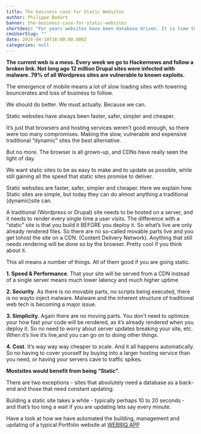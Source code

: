 ```yaml
---
title: The business case for Static Websites
author: Philippe Bodart
banner: the-business-case-for-static-websites
shortdesc: "For years websites have been database driven. It is time to relook at our approach and implement technologies that are fully adapted to a mobile environment. "
cmsUserSlug: ""
date: 2016-04-10T16:00:00.000Z
categories: null
---
```


**The current web is a mess. Every week we go to Hackernews and follow a broken link. Not long ago 12 million Drupal sites were infected with malware. 79% of all Wordpress sites are vulnerable to known exploits.**

The emergence of mobile means a lot of slow loading sites with towering bouncerates and loss of business to follow.

We should do better. We must actually. Because we can.

Static websites have always been faster, safer, simpler and cheaper.

It’s just that browsers and hosting services weren’t good enough, so there were too many compromises. Making the slow, vulnerable and expensive traditional “dynamic” sites the best alternative.

But no more. The browser is all grown-up, and CDNs have really seen the light of day.

We want static sites to be as easy to make and to update as possible, while still gaining all the speed that static sites promise to deliver.

Static websites are faster, safer, simpler and cheaper. Here we explain how. Static sites are simple, but today they can do almost anything a traditional (dynamic)site can. 

A traditional (Wordpress or Drupal) site needs to be hosted on a server, and it needs to render every single time a user visits. The difference with a “static” site is that you build it BEFORE you deploy it. So what’s live are only already rendered files. So there are no so-called movable parts live and you get tohost the site on a CDN. (Content Delivery Network). Anything that still needs rendering will be done so by the browser. Pretty cool if you think about it.

This all means a number of things. All of them good if you are going static.

**1. Speed &amp; Performance**. That your site will be served from a CDN instead of a single server means much lower latency and much higher uptime

**2. Security**. As there is no movable parts, no  scripts being executed, there is no wayto inject malware. Malware and the inherent structure of traditional web tech is becoming a major issue.

**3. Simplicity**. Again there are no moving parts. You don’t need to optimize your how fast your code will be rendered, as it’s already rendered when you deploy it. So no need to worry about server updates breaking your site, etc. When it’s live it’s live,and you can go on to doing other things.

**4. Cost**. It’s way way way cheaper to scale. And it all happens automatically. So no having to cover yourself by buying into a larger hosting service than you need, or having your servers cave to traffic spikes. 

 **Mostsites would benefit from being “Static”.**

There are two exceptions - sites that absolutely need a database as a back-end and those that need constant updating.

Building a static site takes a while - typically perhaps 10 to 20 seconds - and that’s too long a wait if you are updating lets say every minute.

Have a look at how we have automated the building, management and updating of a typical Portfolio website at [WEBRIQ APP](http://app.webriq.com/auth/register)





